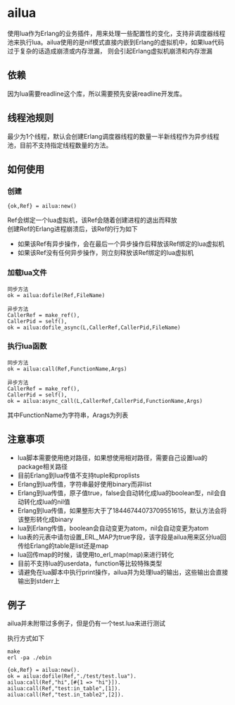 # ailua

使用lua作为Erlang的业务插件，用来处理一些配置性的变化，支持非调度器线程池来执行lua。ailua使用的是nif模式直接内嵌到Erlang的虚拟机中，如果lua代码过于复杂的话造成崩溃或内存泄漏，
则会引起Erlang虚拟机崩溃和内存泄漏


## 依赖

因为lua需要readline这个库，所以需要预先安装readline开发库。

## 线程池规则

最少为1个线程，默认会创建Erlang调度器线程的数量一半新线程作为异步线程池，目前不支持指定线程数量的方法。

## 如何使用

### 创建

    {ok,Ref} = ailua:new()

Ref会绑定一个lua虚拟机，该Ref会随着创建进程的退出而释放    
创建Ref的Erlang进程崩溃后，该Ref的行为如下

- 如果该Ref有异步操作，会在最后一个异步操作后释放该Ref绑定的lua虚拟机
- 如果该Ref没有任何异步操作，则立刻释放该Ref绑定的lua虚拟机


### 加载lua文件

    同步方法
    ok = ailua:dofile(Ref,FileName)

    异步方法
    CallerRef = make_ref(),
    CallerPid = self(),
    ok = ailua:dofile_async(L,CallerRef,CallerPid,FileName)

### 执行lua函数
    
    同步方法
    ok = ailua:call(Ref,FunctionName,Args)

    异步方法
    CallerRef = make_ref(),
    CallerPid = self(),
    ok = ailua:async_call(L,CallerRef,CallerPid,FunctionName,Args)

其中FunctionName为字符串，Arags为列表

## 注意事项

- lua脚本需要使用绝对路径，如果想使用相对路径，需要自己设置lua的package相关路径
- 目前Erlang到lua传值不支持tuple和proplists
- Erlang到lua传值，字符串最好使用binary而非list
- Erlang到lua传值，原子值true，false会自动转化成lua的boolean型，nil会自动转化成lua的nil值
- Erlang到lua传值，如果整形大于了18446744073709551615，默认方法会将该整形转化成binary
- lua到Erlang传值，boolean会自动变更为atom，nil会自动变更为atom
- lua表的元表中请勿设置_ERL_MAP为true字段，该字段是ailua用来区分lua回传给Erlang的table是list还是map
- lua回传map的时候，请使用to_erl_map(map)来进行转化
- 目前不支持lua的userdata，function等比较特殊类型
- 请避免在lua脚本中执行print操作，ailua并为处理lua的输出，这些输出会直接输出到stderr上

## 例子
ailua并未附带过多例子，但是仍有一个test.lua来进行测试

执行方式如下
    
    make 
    erl -pa ./ebin

    {ok,Ref} = ailua:new().
    ok = ailua:dofile(Ref,"./test/test.lua").
    ailua:call(Ref,"hi",[#{1 => "hi"}]).
    ailua:call(Ref,"test:in_table",[1]).
    ailua:call(Ref,"test.in_table2",[2]).




